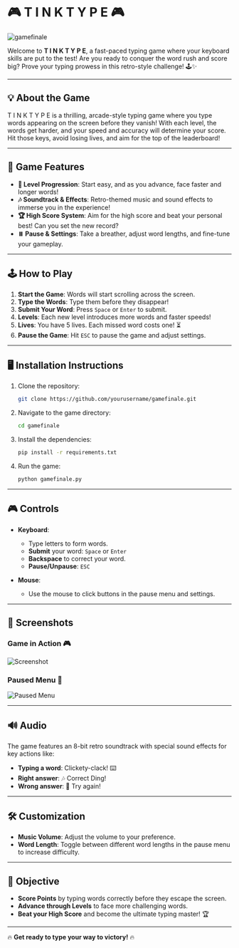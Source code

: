 # 🎮 T I N K T Y P E 🎮

![gamefinale](https://media.giphy.com/media/3ohhwp9H5wNppYJJxe/giphy.gif)

Welcome to **T I N K T Y P E**, a fast-paced typing game where your keyboard skills are put to the test! Are you ready to conquer the word rush and score big? Prove your typing prowess in this retro-style challenge! 🕹️✨

---

## 💡 **About the Game**

T I N K T Y P E is a thrilling, arcade-style typing game where you type words appearing on the screen before they vanish! With each level, the words get harder, and your speed and accuracy will determine your score. Hit those keys, avoid losing lives, and aim for the top of the leaderboard!

---

## 🚀 **Game Features**

- **🎯 Level Progression**: Start easy, and as you advance, face faster and longer words!
- **🎶 Soundtrack & Effects**: Retro-themed music and sound effects to immerse you in the experience!
- **🏆 High Score System**: Aim for the high score and beat your personal best! Can you set the new record?
- **⏸️ Pause & Settings**: Take a breather, adjust word lengths, and fine-tune your gameplay.

---

## 🕹️ **How to Play**

1. **Start the Game**: Words will start scrolling across the screen.
2. **Type the Words**: Type them before they disappear!
3. **Submit Your Word**: Press `Space` or `Enter` to submit.
4. **Levels**: Each new level introduces more words and faster speeds!
5. **Lives**: You have 5 lives. Each missed word costs one! ⏳
6. **Pause the Game**: Hit `ESC` to pause the game and adjust settings.

---

## 🖥️ **Installation Instructions**

1. Clone the repository:
   ```bash
   git clone https://github.com/yourusername/gamefinale.git
   ```
   
2. Navigate to the game directory:
   ```bash
   cd gamefinale
   ```
   
3. Install the dependencies:
   ```bash
   pip install -r requirements.txt
   ```

4. Run the game:
   ```bash
   python gamefinale.py
   ```

---

## 🎮 **Controls**

- **Keyboard**:
  - Type letters to form words.
  - **Submit** your word: `Space` or `Enter`
  - **Backspace** to correct your word.
  - **Pause/Unpause**: `ESC`
  
- **Mouse**:
  - Use the mouse to click buttons in the pause menu and settings.

---

## 🌈 **Screenshots**

### Game in Action 🎮

![Screenshot](https://media.giphy.com/media/26tPplGWjN0xLybiU/giphy.gif)

### Paused Menu 🔄
![Paused Menu](https://media.giphy.com/media/l4FGBAGK7ssjtWvFe/giphy.gif)

---

## 🔊 **Audio**

The game features an 8-bit retro soundtrack with special sound effects for key actions like:

- **Typing a word**: Clickety-clack! ⌨️
- **Right answer**: 🎶 Correct Ding!
- **Wrong answer**: 🚫 Try again!

---

## 🛠️ **Customization**

- **Music Volume**: Adjust the volume to your preference.
- **Word Length**: Toggle between different word lengths in the pause menu to increase difficulty.
  
---

## 🎯 **Objective**

- **Score Points** by typing words correctly before they escape the screen.
- **Advance through Levels** to face more challenging words.
- **Beat your High Score** and become the ultimate typing master! 🏆
  
---

🔥 **Get ready to type your way to victory!** 🔥

